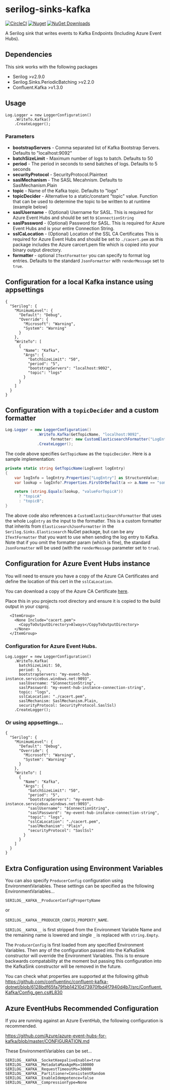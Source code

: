 # serilog-sinks-kafka

[![CircleCI](https://circleci.com/gh/jonhoare/serilog-sinks-kafka/tree/master.svg?style=svg)](https://circleci.com/gh/jonhoare/serilog-sinks-kafka/tree/master) [![Nuget](https://img.shields.io/nuget/v/serilog.sinks.confluent.kafka)](https://www.nuget.org/packages/Serilog.Sinks.Confluent.Kafka/) [![NuGet Downloads](https://img.shields.io/nuget/dt/serilog.sinks.confluent.kafka.svg)](https://www.nuget.org/packages/Serilog.Sinks.Confluent.Kafka/)

A Serilog sink that writes events to Kafka Endpoints (Including Azure Event Hubs).

## Dependencies

This sink works with the following packages

* Serilog >v2.9.0
* Serilog.Sinks.PeriodicBatching >v2.2.0
* Confluent.Kafka >v1.3.0

## Usage

```
Log.Logger = new LoggerConfiguration()
    .WriteTo.Kafka()
    .CreateLogger();
```

### Parameters
* **bootstrapServers** - Comma separated list of Kafka Bootstrap Servers. Defaults to "localhost:9092"
* **batchSizeLimit** - Maximum number of logs to batch. Defaults to 50
* **period** - The period in seconds to send batches of logs. Defaults to 5 seconds
* **securityProtocol** -  SecurityProtocol.Plaintext
* **saslMechanism** - The SASL Mecahnism. Defaults to SaslMechanism.Plain
* **topic** - Name of the Kafka topic. Defaults to "logs"
* **topicDecider** - Alternative to a static/constant "topic" value.  Function that can be used to determine the topic to be written to at runtime (example below)
* **saslUsername** - (Optional) Username for SASL. This is required for Azure Event Hubs and should be set to `$ConnectionString`
* **saslPassword** - (Optional) Password for SASL. This is required for Azure Event Hubs and is your entire Connection String.
* **sslCaLocation** - (Optional) Location of the SSL CA Certificates This is required for Azure Event Hubs and should be set to `./cacert.pem` as this package includes the Azure carcert.pem file which is copied into your binary output directory.
* **formatter** - optional `ITextFormatter` you can specify to format log entries.  Defaults to the standard `JsonFormatter` with `renderMessage` set to `true`.


## Configuration for a local Kafka instance using appsettings
```
{
  "Serilog": {
    "MinimumLevel": {
      "Default": "Debug",
      "Override": {
        "Microsoft": "Warning",
        "System": "Warning"
      }
    },
    "WriteTo": [
      {
        "Name": "Kafka",
        "Args": {
          "batchSizeLimit": "50",
          "period": "5",
          "bootstrapServers": "localhost:9092",
          "topic": "logs"
        }
      }
    ]
  }
}

```

## Configuration with a `topicDecider` and a custom formatter

```csharp
Log.Logger = new LoggerConfiguration()
              .WriteTo.Kafka(GetTopicName, "localhost:9092",
                    formatter: new CustomElasticsearchFormatter("LogEntry"));
              .CreateLogger();
```

The code above specifies `GetTopicName` as the `topicDecider`.  Here is a sample implementation:

```csharp
private static string GetTopicName(LogEvent logEntry)
{
    var logInfo = logEntry.Properties["LogEntry"] as StructureValue;
    var lookup = logInfo?.Properties.FirstOrDefault(a => a.Name == "some_property_name");

    return (string.Equals(lookup, "valueForTopicA")) 
      ? "topicA"
      : "topicB";    
}
```

The above code also references a `CustomElasticSearchFormatter` that uses the whole `LogEntry` as the input to the formatter.  This is a custom formatter that inherits from `ElasticsearchJsonFormatter` in the `Serilog.Sinks.Elasticsearch` NuGet package, but can be any `ITextFormatter` that you want to use when sending the log entry to Kafka.  Note that if you omit the formatter param (which is fine), the standard `JsonFormatter` will be used (with the `renderMessage` parameter set to `true`).


## Configuration for Azure Event Hubs instance

You will need to ensure you have a copy of the Azure CA Certificates and define the location of this cert in the `sslCaLocation`.

You can download a copy of the Azure CA Certificate [here](./certs/cacert.pem).

Place this in you projects root directory and ensure it is copied to the build output in your csproj.

```
  <ItemGroup>
    <None Include="cacert.pem">
      <CopyToOutputDirectory>Always</CopyToOutputDirectory>
    </None>
  </ItemGroup>
```

### Configuration for Azure Event Hubs.
```
Log.Logger = new LoggerConfiguration()
    .WriteTo.Kafka(
      batchSizeLimit: 50,
      period: 5,
      bootstrapServers: "my-event-hub-instance.servicebus.windows.net:9093",
      saslUsername: "$ConnectionString",
      saslPassword: "my-event-hub-instance-connection-string",
      topic: "logs",
      sslCaLocation: "./cacert.pem",
      saslMechanism: SaslMechanism.Plain,
      securityProtocol: SecurityProtocol.SaslSsl)
    .CreateLogger();
```

### Or using appsettings...
```
{
  "Serilog": {
    "MinimumLevel": {
      "Default": "Debug",
      "Override": {
        "Microsoft": "Warning",
        "System": "Warning"
      }
    },
    "WriteTo": [
      {
        "Name": "Kafka",
        "Args": {
          "batchSizeLimit": "50",
          "period": "5",
          "bootstrapServers": "my-event-hub-instance.servicebus.windows.net:9093",
          "saslUsername": "$ConnectionString",
          "saslPassword": "my-event-hub-instance-connection-string",
          "topic": "logs",
          "sslCaLocation": "./cacert.pem",
          "saslMechanism": "Plain",
          "securityProtocol": "SaslSsl"
        }
      }
    ]
  }
}

```

## Extra Configuration using Environment Variables

You can also specify `ProducerConfig` configuration using EnvironmentVariables.
These settings can be specified as the following EnvironmentVariables...

`SERILOG__KAFKA__ProducerConfigPropertyName`

or

`SERILOG__KAFKA__PRODUCER_CONFIG_PROPERTY_NAME`.

`SERILOG__KAFKA__` is first stripped from the Environment Variable Name and the remaining name is lowered and single `_` is replaced with `string.Empty`.

The `ProducerConfig` is first loaded from any specified Environment Variables. Then any of the configuration passed into the KafkaSink constructor will override the Environment Variables.
This is to ensure backwards compatability at the moment but passing this configuration into the KafkaSink constructor will be removed in the future.

You can check what properties are supported at the following github https://github.com/confluentinc/confluent-kafka-dotnet/blob/6128bdf65fa79fbb14210d73970fbd4f7940d4b7/src/Confluent.Kafka/Config_gen.cs#L830


## Azure EventHubs Recommended Configuration
If you are running against an Azure EventHub, the following configuration is recommended. 

https://github.com/Azure/azure-event-hubs-for-kafka/blob/master/CONFIGURATION.md

These EnvironmentVariables can be set...

```
SERILOG__KAFKA__SocketKeepaliveEnable=true
SERILOG__KAFKA__MetadataMaxAgeMs=180000
SERILOG__KAFKA__RequestTimeoutMs=30000
SERILOG__KAFKA__Partitioner=ConsistentRandom
SERILOG__KAFKA__EnableIdempotence=false
SERILOG__KAFKA__CompressionType=None
```        